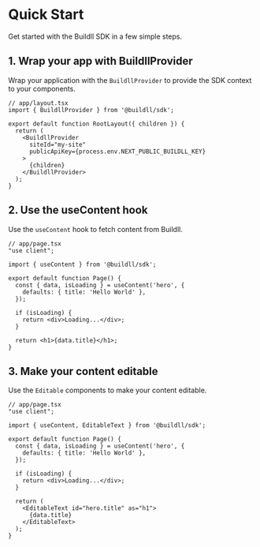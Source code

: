 # Quick Start

Get started with the Buildll SDK in a few simple steps.

## 1. Wrap your app with BuildllProvider

Wrap your application with the `BuildllProvider` to provide the SDK context to your components.

```tsx
// app/layout.tsx
import { BuildllProvider } from '@buildll/sdk';

export default function RootLayout({ children }) {
  return (
    <BuildllProvider
      siteId="my-site"
      publicApiKey={process.env.NEXT_PUBLIC_BUILDLL_KEY}
    >
      {children}
    </BuildllProvider>
  );
}
```

## 2. Use the useContent hook

Use the `useContent` hook to fetch content from Buildll.

```tsx
// app/page.tsx
"use client";

import { useContent } from '@buildll/sdk';

export default function Page() {
  const { data, isLoading } = useContent('hero', {
    defaults: { title: 'Hello World' },
  });

  if (isLoading) {
    return <div>Loading...</div>;
  }

  return <h1>{data.title}</h1>;
}
```

## 3. Make your content editable

Use the `Editable` components to make your content editable.

```tsx
// app/page.tsx
"use client";

import { useContent, EditableText } from '@buildll/sdk';

export default function Page() {
  const { data, isLoading } = useContent('hero', {
    defaults: { title: 'Hello World' },
  });

  if (isLoading) {
    return <div>Loading...</div>;
  }

  return (
    <EditableText id="hero.title" as="h1">
      {data.title}
    </EditableText>
  );
}
```
